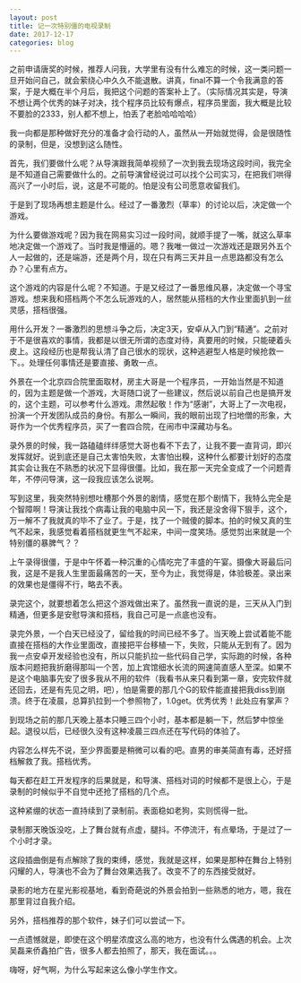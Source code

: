 ```yaml
---
layout: post
title: 记一次特别僵的电视录制
date: 2017-12-17
categories: blog
---
```

之前申请唐奖的时候，推荐人问我，大学里有没有什么难忘的时候，这一类问题一旦开始问自己，就会萦绕心中久久不能退散。讲真，final不算一个令我满意的答案，于是大概在半个月后，我把这个问题的答案补上了。（实际情况其实是，导演不想让两个优秀的妹子对决，找个程序员比较有爆点，程序员里面，我大概是比较不要脸的2333，别人都不想上，怕丢了老脸哈哈哈哈）

我一向都是那种做好充分的准备才会行动的人，虽然从一开始就觉得，会是很随性的录制，但是，没想到这么随性。

首先，我们要做什么呢？从导演跟我简单视频了一次到我去现场这段时间，我完全是不知道自己需要做什么的。之前导演曾经说过可以找个公司实习，在把我们哄得高兴了一小时后，说，这是不可能的。怕是没有公司愿意收留我们。

于是到了现场再想主题是什么。经过了一番激烈（草率）的讨论以后，决定做一个游戏。  

为什么要做游戏呢？因为我在网易实习过一段时间，就顺手提了一嘴，就这么草率地决定做一个游戏了。当时我是懵逼的。嗯？我唯一做过一次游戏还是跟另外五个人一起做的，还是端游，还是两个月，现在只有两三天并且一点思路都没有怎么办？心里有点方。

这个游戏的内容是什么呢？不知道。于是又经过了一番思维风暴，决定做一个寻宝游戏。想来我和搭档两个不怎么玩游戏的人，居然能从搭档的大作业里面扒到一丝灵感，搭档很强。

用什么开发？一番激烈的思想斗争之后，决定3天，安卓从入门到“精通”。之前对于不是很喜欢的事情，我都是以很无所谓的态度对待，真要用的时候，只能硬着头皮上。这段经历也是帮我认清了自己很水的现状，这种逃避型人格是时候抢救一下。。处理任何事情还是要直接、勇敢一点。

外景在一个北京四合院里面取材，房主大哥是一个程序员，一开始当然是不知道的，因为主题是做一个游戏，大哥随口说了一些建议，然后说以前自己也是搞开发的，这个主题，可以参考什么游戏。肃然起敬！作为“感谢”，大哥上了一次电视，扮演一个开发团队成员的身份。有那么一瞬间，我的眼前出现了扫地僧的形象，大哥作为一个优秀程序员，买了一套四合院，在闹市中深藏功与名。

录外景的时候，我一路磕磕绊绊感觉大哥也看不下去了，让我不要一直背词，即兴发挥就好。说到底还是自己太害怕失败，太害怕出糗，这种什么都要计划好的态度其实会让我在不熟悉的状况下显得很僵。比如，我在那一天完全变成了一个问题青年，不停问导演，这一段我应该怎么说啊。

写到这里，我突然特别想吐槽那个外景的剧情，感觉在那个剧情下，我特么完全是个智障啊！导演让我找个病毒让我的电脑中风一下，我还是没舍得下狠手，这个，万一解不了我就真的毕不了业了。于是，找了一个贼傻的脚本。拍的时候又真的生气不起来，我感觉看着搭档就更生气不起来，中间一度笑场。感觉剪出来就是一个特别僵的暴脾气？？

上午录得很僵，于是中午怀着一种沉重的心情吃完了丰盛的午宴。摄像大哥最后问我，这是不是我人生里面最痛苦的一天，至今为止，我觉得是，体验极差。录出来的效果也是僵得不行，略去不表。

录完这个，就要想着怎么把这个游戏做出来了。虽然我一直说的是，三天从入门到精通，但更多是安慰导演和搭档，我自己可是一点底也没有。

录完外景，一个白天已经没了，留给我的时间已经不多了。当天晚上尝试着能不能直接在搭档的大作业里面改，直接把平台移植一下，失败，只能从无到有了。因为我一点安卓开发经验也没有，所以只能扒拉一些代码自己学，实际跑的时候，各种版本问题把我折磨得那叫一个苦，加上宾馆细水长流的网速简直感人至深。如果不是这个电脑事先安了很多我从不用的软件（我看书从来只看到第一章，安完软件就还回去，还是有先见之明，吧），怕是需要的那几个G的软件能直接把我diss到崩溃。终于在凌晨，总算扒拉到一个参照物了，1.0get。优秀优秀！此处应有掌声？

到现场之前的那几天晚上基本只睡三四个小时，基本都是躺一下，然后梦中惊坐起。退役以后，已经很久没有这种凌晨三四点还在写代码的体验了。

内容怎么样先不说，至少界面要是稍微可以看的吧。直男的审美简直有毒，还好搭档解救了我。搭档优秀。

每天都在赶工开发程序的后果就是，和导演、搭档对词的时候都不是很上心，于是录制的时候似乎不自觉中还抢了搭档的几个点。

这种紧绷的状态一直持续到了录制前。表面稳如老狗，实则慌得一批。

录制那天晚饭没吃，上了舞台就有点虚，腿抖。不停流汗，有点晕场，于是过了一个小时才录。

这段插曲倒是有点解除了我的束缚，感觉，我就是这样，如果是那种在舞台上特别闪耀的人，导演也不会为了舞台效果选我了。改变不了的东西接受就好。

录影的地方在星光影视基地，看到奇葩说的外景会拍到一些熟悉的地方，嗯，我在那里背过自我介绍。

另外，搭档推荐的那个软件，妹子们可以尝试一下。

一点遗憾就是，即使在这个明星浓度这么高的地方，也没有什么偶遇的机会。上次吴磊来侨鑫拍广告，很多人都去拍照了，那天，我在面试。。。

嗨呀，好气啊，为什么写起来这么像小学生作文。